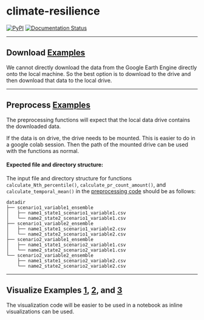 # climate-resilience

<a href="https://pypi.org/project/climate-resilience/"><img alt="PyPI" src="https://img.shields.io/pypi/v/black"></a>
[![Documentation Status](https://readthedocs.org/projects/climate-resilience/badge/?version=latest)](https://climate-resilience.readthedocs.io/en/latest/?badge=latest)


---
## Download [Examples](./examples/climate-resilience/scripts/download_example.py)
We cannot directly download the data from the Google Earth Engine directly onto 
the local machine. So the best option is to download to the drive and then 
download that data to the local drive.

---
## Preprocess [Examples](./examples/climate-resilience/scripts/preprocess_example.py)
The preprocessing functions will expect that the local data drive contains the 
downloaded data.

If the data is on drive, the drive needs to be mounted. This is easier to do in 
a google colab session. Then the path of the mounted drive can be used with the 
functions as normal.

#### Expected file and directory structure:
The input file and directory structure for functions `calculate_Nth_percentile()`, `calculate_pr_count_amount()`, and `calculate_temporal_mean()` in the [preprocessing code](./src/climate_resilience/preprocess.py) should be as follows:
```
datadir
├── scenario1_variable1_ensemble
│   ├── name1_state1_scenario1_variable1.csv
│   └── name2_state2_scenario1_variable1.csv
├── scenario1_variable2_ensemble
│   ├── name1_state1_scenario1_variable2.csv
│   └── name2_state2_scenario1_variable2.csv
├── scenario2_variable1_ensemble
│   ├── name1_state1_scenario2_variable1.csv
│   └── name2_state2_scenario2_variable1.csv
└── scenario2_variable2_ensemble
    ├── name1_state1_scenario2_variable2.csv
    └── name2_state2_scenario2_variable2.csv
```

---
## Visualize Examples [1](./examples/climate-resilience/notebooks/visualize_example_1.ipynb), [2](./examples/climate-resilience/notebooks/visualize_example_2.ipynb), and [3](./examples/climate-resilience/notebooks/visualize_example_3.ipynb)
The visualization code will be easier to be used in a notebook as inline 
visualizations can be used.

